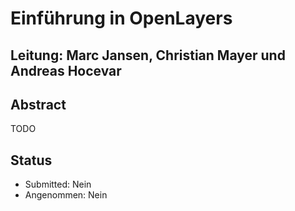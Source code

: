 # Einführung in OpenLayers

## Leitung: Marc Jansen, Christian Mayer und Andreas Hocevar

## Abstract

TODO

## Status
  * Submitted: Nein
  * Angenommen: Nein

